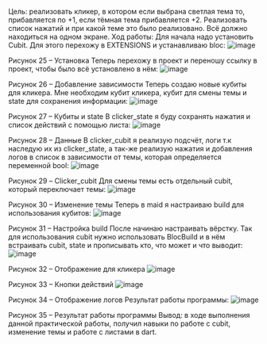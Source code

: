Цель: реализовать кликер, в котором если выбрана светлая тема то, прибавляется по +1, если тёмная тема прибавляется +2. Реализовать список нажатий и при какой теме это было реализовано. Всё должно находиться на одном экране.
Ход работы:
Для начала надо установить Cubit. Для этого перехожу в EXTENSIONS и устанавливаю bloc:
 ![image](https://user-images.githubusercontent.com/97626203/205564532-227e027e-a36f-47e0-8c73-57fde8e44428.png)

Рисунок 25 – Установка
Теперь перехожу в проект и переношу ссылку в проект, чтобы было всё установлено в нём:
 ![image](https://user-images.githubusercontent.com/97626203/205564582-69dcaf98-32d7-43ca-a68c-b05b2491449e.png)

Рисунок 26 – Добавление зависимости
Теперь создаю новые кубиты для кликера. Мне необходим кубит кликера, кубит для смены темы и state для сохранения информации:
 ![image](https://user-images.githubusercontent.com/97626203/205564636-5fd21429-66fe-459a-9d05-00e2ba21b653.png)

Рисунок 27 – Кубиты и state
В clicker_state я буду сохранять нажатия и список действий с помощью листа:
 ![image](https://user-images.githubusercontent.com/97626203/205564650-c2b2f693-bb7c-42d4-a51d-d77e6b8380c6.png)

Рисунок 28 – Данные
В clicker_cubit я реализую подсчёт, логи т.к наследую их из clicker_state, а так-же реализую нажатия и добавления логов в список в зависимости от темы, которая определяется переменной bool:
 ![image](https://user-images.githubusercontent.com/97626203/205564660-3b2ae55c-3f76-4e9b-aec1-a18282786370.png)

Рисунок 29 – Clicker_cubit
Для смены темы есть отдельный cubit, который переключает темы:
 ![image](https://user-images.githubusercontent.com/97626203/205564668-044265b0-e7b4-4f97-81cd-2cc301c8ca6c.png)

Рисунок 30 – Изменение темы
Теперь в maid я настраиваю build для использования кубитов: 
 ![image](https://user-images.githubusercontent.com/97626203/205564678-5c3a239e-db99-4678-a799-e751ce65f4b3.png)

Рисунок 31 – Настройка build
После начинаю настраивать вёрстку. Так для использования cubit нужно использовать BlocBuild и в нём встраивать cubit, state и прописывать кто, что может и что выводит:
 ![image](https://user-images.githubusercontent.com/97626203/205564691-5c43ad55-bd22-4e50-aa5f-9d2d77af3b2a.png)

Рисунок 32 – Отображение для кликера
 ![image](https://user-images.githubusercontent.com/97626203/205564694-531d294e-0216-4ddb-8b0b-a38ab700cf8a.png)

Рисунок 33 – Кнопки действий
 ![image](https://user-images.githubusercontent.com/97626203/205564707-77948434-e03a-44f2-9bbf-5539c73f1c0d.png)

Рисунок 34 – Отображение логов
Результат работы программы:
 ![image](https://user-images.githubusercontent.com/97626203/205564723-34f8aa11-32f2-4f03-8e49-739f78dbf959.png)

Рисунок 35 – Результат работы программы
Вывод: в ходе выполнения данной практической работы, получил навыки по работе с cubit, изменение темы и работе с листами в dart.
